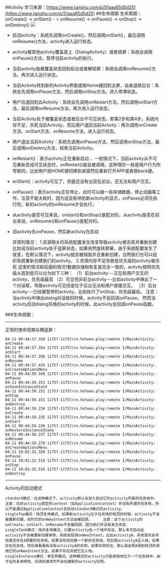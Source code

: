 #Activity   学习来源：[https://www.jianshu.com/p/51aaa65d5d25](https://www.jianshu.com/p/51aaa65d5d25)
##生命周期
	生命周期：onCreate() -> onStart() - > onResume() -> onPause() -> onStop() -> onDestroy()
![](https://i.imgur.com/G6Dhu5N.png)

- 启动activity：系统先调用onCreate()，然后调用onStart()，最后调用onResume()方法，activity进入运行状态。
- activity被其他activity覆盖其上（DialogActivity）或者锁屏：系统会调用onPause()方法，暂停当前activity的执行。
- 当前activity由被覆盖状态回到前台或者解锁屏：系统会调用onResume()方法，再次进入运行状态。
- 当前Activity转到新的Activity界面或按Home键回到主屏，自身退居后台：系统会先调用onPause方法，然后调用onStop方法，进入停滞状态。
- 用户后退回到此Activity：系统会先调用onRestart方法，然后调用onStart方法，最后调用onResume方法，再次进入运行状态。
- 当前Activity处于被覆盖状态或者后台不可见状态，即第2步和第4步，系统内存不足，杀死当前Activity，而后用户退回当前Activity：再次调用onCreate方法、onStart方法、onResume方法，进入运行状态。
- 用户退出当前Activity：系统先调用onPause方法，然后调用onStop方法，最后调用onDestory方法，结束当前Activity。
- onRestart()：表示activity正在重新启动 ，一般情况下，当前activity从不可见重新变成可见状态时，onRestart()就会被调用，这种情形一般是用户行为所导致的，比如用户按HOME键切换到桌面然后重新打开APP或者按back键。
- onStart()：activity可见了，但是还没有出现在前台，还无法和用户交互。
- onPause()：表示activity正在停止，此时可以做一些存储数据，停止动画等工作，注意不能太耗时，因为这会影响到新activity的显示，onPause必须先执行完，新的activity的onResume才会执行。
- 从activity是否可见来说，onstart()和onStop()是配对的，从activity是否在前台来说，onResume()和onPause()是配对的。
- 旧activity先onPause，然后新activity在启动

    异常的情况：
    1.资源相关的系统配置发生改变导致activity被杀死并重新创建
    比如说当前activity处于竖屏状态，如果突然旋转屏幕，由于系统配置发生了改变，在默认情况下，activity就会被销毁并且重新创建，当然我们也可以组织系统重新创建我们的activity。
    2.资源内存不足导致低优先级的activity被杀死
    这里的情况和前面的情况1数据存储和恢复是完全一致的，activity按照优先级从高到低可以分为如下三种：
    （1）前台activity---正在和用户交互的activity，优先级最高
    （2）可见但非前台activity---比如activity中弹出了一个对话框，导致activity可见但是位于后台无法和用户直接交互。
    （3）后台activity---已经被暂停的activity，比如执行了onStop，优先级最低。
	注意：当activity中弹出dialog对话框的时候，activity不会回调onPause。
	然而当activity启动dialog风格的activity的时候，此activity会回调onPause函数。

	
###生命周期：
 
----------
正常的使命周期与横竖屏：

	04-11 09:44:57.350 11757-11757/cn.hotwoo.play:remote I/MainActivity: onCreate
	04-11 09:44:57.354 11757-11757/cn.hotwoo.play:remote I/MainActivity: onStart
	04-11 09:44:57.356 11757-11757/cn.hotwoo.play:remote I/MainActivity: onResume
	04-11 09:44:57.425 11757-11757/cn.hotwoo.play:remote I/MainActivity: onCreateOptionsMenu
	04-11 09:44:59.149 11757-11757/cn.hotwoo.play:remote I/MainActivity: onPause
	04-11 09:44:59.151 11757-11757/cn.hotwoo.play:remote I/MainActivity: onSaveInstanceState
	04-11 09:44:59.151 11757-11757/cn.hotwoo.play:remote I/MainActivity: onStop
	04-11 09:44:59.151 11757-11757/cn.hotwoo.play:remote I/MainActivity: onDestroy
	04-11 09:44:59.234 11757-11757/cn.hotwoo.play:remote I/MainActivity: onCreate
	04-11 09:44:59.235 11757-11757/cn.hotwoo.play:remote I/MainActivity: onStart
	04-11 09:44:59.236 11757-11757/cn.hotwoo.play:remote I/MainActivity: onRestoreInstanceState
	04-11 09:44:59.237 11757-11757/cn.hotwoo.play:remote I/MainActivity: onResume
	04-11 09:44:59.270 11757-11757/cn.hotwoo.play:remote I/MainActivity: onCreateOptionsMenu
	04-11 10:02:32.320 11757-11757/cn.hotwoo.play:remote I/MainActivity: onPause
	04-11 10:02:32.516 11757-11757/cn.hotwoo.play:remote I/MainActivity: onStop
	04-11 10:02:32.516 11757-11757/cn.hotwoo.play:remote I/MainActivity: onDestroy


----------

Activity的启动模式

    standard模式：在这种模式下，activity默认会进入启动它的activity所属的任务栈中。      注意：在非activity类型的context（如ApplicationContext）并没有所谓的任务栈，所以不能通过ApplicationContext去启动standard模式的activity。
    singleTop模式：栈顶复用模式。如果新activity位于任务栈的栈顶的时候，activity不会被重新创建，同时它的onNewIntent方法会被回调。     注意：这个activity的onCreate，onStart，onResume不会被回调，因为他们并没有发生改变。
    singleTask模式：栈内复用模式。只要activity在一个栈中存在，那么多次启动此activity不会被重新创建单例，系统会回调onNewIntent。比如activityA，系统首先会寻找是否存在A想要的任务栈，如果没有则创建一个新的任务栈，然后把activityA压入栈，如果存在任务栈，然后再看看有没有activityA的实例，如果实例存在，那么就会把A调到栈顶并调用它的onNewIntent方法，如果不存在则把它压入栈。
    singleInstance模式：单实例模式。这种模式的activity只能单独地位于一个任务栈中。由于站内复用特性，后续的请求均不会创建新的activity实例。


